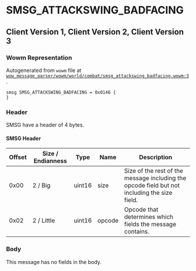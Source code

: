 # SMSG_ATTACKSWING_BADFACING

## Client Version 1, Client Version 2, Client Version 3

### Wowm Representation

Autogenerated from `wowm` file at [`wow_message_parser/wowm/world/combat/smsg_attackswing_badfacing.wowm:3`](https://github.com/gtker/wow_messages/tree/main/wow_message_parser/wowm/world/combat/smsg_attackswing_badfacing.wowm#L3).
```rust,ignore
smsg SMSG_ATTACKSWING_BADFACING = 0x0146 {
}
```
### Header

SMSG have a header of 4 bytes.

#### SMSG Header

| Offset | Size / Endianness | Type   | Name   | Description |
| ------ | ----------------- | ------ | ------ | ----------- |
| 0x00   | 2 / Big           | uint16 | size   | Size of the rest of the message including the opcode field but not including the size field.|
| 0x02   | 2 / Little        | uint16 | opcode | Opcode that determines which fields the message contains.|

### Body

This message has no fields in the body.


